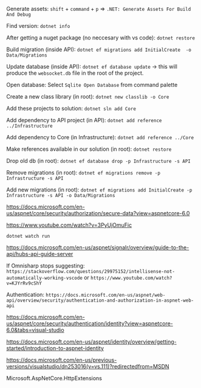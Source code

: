 Generate assets:  `shift` + `command` + `p` => `.NET: Generate Assets For Build And Debug`

Find version: `dotnet info`

After getting a nuget package (no neccesary with vs code): `dotnet restore`

Build migration (inside API): `dotnet ef migrations add InitialCreate  -o Data/Migrations`

Update database (inside API): `dotnet ef database update` -> this will produce the `websocket.db` file in the root of the project.

Open database: Select `Sqlite Open Database` from command palette

Create a new class library (in root): `dotnet new classlib -o Core`

Add these projects to solution: `dotnet sln add Core`

Add dependency to API project (in API): `dotnet add reference ../Infrastructure`

Add dependency to Core (in Infrastructure): `dotnet add reference ../Core`

Make references available in our solution (in root): `dotnet restore`

Drop old db (in root): `dotnet ef database drop -p Infrastructure -s API`

Remove migrations (in root): `dotnet ef migrations remove -p Infrastructure -s API`

Add new migrations (in root): `dotnet ef migrations add InitialCreate -p Infrastructure -s API -o Data/Migrations`

https://docs.microsoft.com/en-us/aspnet/core/security/authorization/secure-data?view=aspnetcore-6.0

https://www.youtube.com/watch?v=3PyUjOmuFic

`dotnet watch run`

https://docs.microsoft.com/en-us/aspnet/signalr/overview/guide-to-the-api/hubs-api-guide-server

If Omnisharp stops suggesting: `https://stackoverflow.com/questions/29975152/intellisense-not-automatically-working-vscode` or `https://www.youtube.com/watch?v=KJYrRv9cShY`

Authentication:  `https://docs.microsoft.com/en-us/aspnet/web-api/overview/security/authentication-and-authorization-in-aspnet-web-api`

https://docs.microsoft.com/en-us/aspnet/core/security/authentication/identity?view=aspnetcore-6.0&tabs=visual-studio

https://docs.microsoft.com/en-us/aspnet/identity/overview/getting-started/introduction-to-aspnet-identity

https://docs.microsoft.com/en-us/previous-versions/visualstudio/dn253016(v=vs.111)?redirectedfrom=MSDN


Microsoft.AspNetCore.HttpExtensions